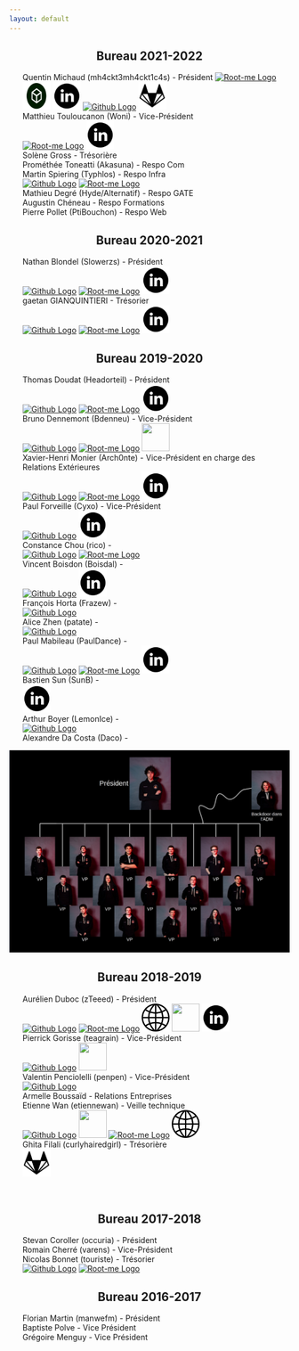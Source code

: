 ```yaml
---
layout: default
---
```


<!-- 2021 2022 -->
<article>
	<h2 align="center">Bureau 2021-2022</h2>
	<ul style="list-style-type:none">
		<li>
			Quentin Michaud (mh4ckt3mh4ckt1c4s) - Président
			<a href="https://www.root-me.org/mh4ckt3mh4ckt1c4s" target="\_blank"><img width="50" height="50" src="https://www.root-me.org/IMG/siteon0.svg" alt="Root-me Logo" /></a>
			<a href="https://app.hackthebox.com/profile/436328" target="\_blank"><img width="50" height="50" src="/assets/images/team/htb.png" alt="HackTheBox Logo" /></a>
			<a href="https://www.linkedin.com/in/quentmichaud" target="\_blank"><img width="50" height="50" src="/assets/images/linkedin_circle_black-512.png" alt="LinkedIn Logo" /></a>
			<a href="https://github.com/mh4ckt3mh4ckt1c4s" target="\_blank"><img width="50" height="50" src="/assets/images/team/github.png" alt="Github Logo" /></a>
			<a href="https://gitlab.com/mh4ckt3mh4ckt1c4s" target="\_blank"><img width="50" height="50" src="/assets/images/team/gitlab-filled.png" alt="Gitlab Logo" /></a>
		</li>
		<li>
			Matthieu Touloucanon (Woni) - Vice-Président <br />
			<a href="https://www.root-me.org/Woni" target="\_blank"><img width="50" height="50" src="https://www.root-me.org/IMG/siteon0.svg" alt="Root-me Logo" /></a>
			<a href="https://www.linkedin.com/in/matthieu-touloucanon/" target="\_blank"><img width="50" height="50" src="/assets/images/linkedin_circle_black-512.png" alt="LinkedIn Logo" /></a>
		</li>
		<li>
			Solène Gross - Trésorière
		</li>
		<li>
			Prométhée Toneatti (Akasuna) - Respo Com
		</li>
		<li>
			Martin Spiering (Typhlos) - Respo Infra <br />
			<a href="https://github.com/Typhlos" target="\_blank"><img width="50" height="50" src="/assets/images/team/github.png" alt="Github Logo" /></a>
			<a href="https://www.root-me.org/Typhlos" target="\_blank"><img width="50" height="50" src="https://www.root-me.org/IMG/siteon0.svg" alt="Root-me Logo" /></a>
		</li>
		<li>
			Mathieu Degré (Hyde/Alternatif) - Respo GATE
		</li>
		<li>
			Augustin Chéneau - Respo Formations
		</li>
		<li>
			Pierre Pollet (PtiBouchon) - Respo Web
		</li>
	</ul>
</article>

<!-- 2020 2021 -->
<article>
	<h2 align="center">Bureau 2020-2021</h2>
	<ul style="list-style-type:none">
		<li>
			Nathan Blondel (Slowerzs) - Président<br />
			<a href="https://github.com/Slowerzs" target="\_blank"><img width="50" height="50" src="/assets/images/team/github.png" alt="Github Logo" /></a>
			<a href="https://www.root-me.org/Slowerzs" target="\_blank"><img width="50" height="50" src="https://www.root-me.org/IMG/siteon0.svg" alt="Root-me Logo" /></a>
			<a href="https://www.linkedin.com/in/nathan-blondel-b009271b3/" target="\_blank"><img width="50" height="50" src="/assets/images/linkedin_circle_black-512.png" alt="LinkedIn Logo" /></a>
		</li>
		<li>
			gaetan GIANQUINTIERI - Trésorier<br />
			<a href="https://github.com/Lexios4" target="_blank"><img width="50" height="50" src="/assets/images/team/github.png" alt="Github Logo" /></a>
			<a href="https://www.root-me.org/lexios4?lang=fr" target="_blank"><img width="50" height="50" src="https://www.root-me.org/IMG/siteon0.svg" alt="Root-me Logo" /></a>
			<a href="https://www.linkedin.com/in/ga%C3%A9tan-gianquintieri-44a229184/" target="_blank"><img width="50" height="50" src="/assets/images/linkedin_circle_black-512.png" alt="LinkedIn Logo" /></a>
    	</li>
	</ul>
</article>

<!-- 2019 2020 -->
<article>
	<h2 align="center">Bureau 2019-2020</h2>
	<ul style="list-style-type:none;">
	  	<li>
			Thomas Doudat (Headorteil) - Président<br />
			<a href="https://github.com/Headorteil" target="\_blank"><img width="50" height="50" src="/assets/images/team/github.png" alt="Github Logo" /></a>
			<a href="https://www.root-me.org/Headorteil" target="\_blank"><img width="50" height="50" src="https://www.root-me.org/IMG/siteon0.svg" alt="Root-me Logo" /></a>
			<a href="https://www.linkedin.com/in/thomas-doudat-290840175/" target="\_blank"><img width="50" height="50" src="/assets/images/linkedin_circle_black-512.png" alt="LinkedIn Logo" /></a>
		</li>
	  	<li>
			Bruno Dennemont (Bdenneu) - Vice-Président<br />
			<a href="https://github.com/Bdenneu/" target="\_blank"><img width="50" height="50" src="/assets/images/team/github.png" alt="Github Logo" /></a>
			<a href="https://www.root-me.org/Bdenneu" target="\_blank"><img width="50" height="50" src="https://www.root-me.org/IMG/siteon0.svg" alt="Root-me Logo" /></a>
			<a href="https://twitter.com/Bdenneu"><img width="50" height="50" src="/assets/images/team/twitter.png"></a>
		</li>
	  	<li>
			Xavier-Henri Monier (Arch0nte) - Vice-Président en charge des Relations Extérieures <br />
			<a href="https://github.com/Arch0nte/" target="\_blank"><img width="50" height="50" src="/assets/images/team/github.png" alt="Github Logo" /></a>
			<a href="https://www.root-me.org/Archonte-331257" target="\_blank"><img width="50" height="50" src="https://www.root-me.org/IMG/siteon0.svg" alt="Root-me Logo" /></a>
			<a href="https://fr.linkedin.com/in/xavier-henri-monier-407b15182" target="\_blank"><img width="50" height="50" src="/assets/images/linkedin_circle_black-512.png" alt="LinkedIn Logo" /></a>
	 	</li>
	 	<li>
			Paul Forveille (Cyxo) - Vice-Président<br />
			<a href="https://github.com/Cyxo" target="\_blank"><img width="50" height="50" src="/assets/images/team/github.png" alt="Github Logo" /></a>
			<a href="https://fr.linkedin.com/in/paul-forveille" target="\_blank"><img width="50" height="50" src="/assets/images/linkedin_circle_black-512.png" alt="LinkedIn Logo" /></a>
		</li>
		<li>
			Constance Chou (rico) -  <br />
			<a href="https://github.com/Constance753" target="\_blank"><img width="50" height="50" src="/assets/images/team/github.png" alt="Github Logo" /></a>
			<a href="https://www.root-me.org/rico-236021" target="\_blank"><img width="50" height="50" src="https://www.root-me.org/IMG/siteon0.svg" alt="Root-me Logo" /></a>
		</li>
	 	<li>
			Vincent Boisdon (Boisdal) -  <br />
			<a href="https://github.com/boisdal" target="\_blank"><img width="50" height="50" src="/assets/images/team/github.png" alt="Github Logo" /></a>
			<a href="https://fr.linkedin.com/in/vincent-boisdon-338123177" target="\_blank"><img width="50" height="50" src="/assets/images/linkedin_circle_black-512.png" alt="LinkedIn Logo" /></a>
	 	</li>
	 	<li>
			François Horta (Frazew) -  <br />
			<a href="https://github.com/Frazew" target="\_blank"><img width="50" height="50" src="/assets/images/team/github.png" alt="Github Logo" /></a>
	 	</li>
	 	<li>
			Alice Zhen (patate) -  <br />
			<a href="https://github.com/lishizalice" target="\_blank"><img width="50" height="50" src="/assets/images/team/github.png" alt="Github Logo" /></a>
	 	</li>
	 	<li>
			Paul Mabileau (PaulDance) -  <br />
			<a href="https://github.com/PositivePaulo" target="\_blank"><img width="50" height="50" src="/assets/images/team/github.png" alt="Github Logo" /></a>
			<a href="https://www.root-me.org/PaulDance" target="\_blank"><img width="50" height="50" src="https://www.root-me.org/IMG/siteon0.svg" alt="Root-me Logo" /></a>
			<a href="https://www.linkedin.com/in/paul-mabileau-b70ab3178/" target="\_blank"><img width="50" height="50" src="/assets/images/linkedin_circle_black-512.png" alt="LinkedIn Logo" /></a>
		</li>
	 	<li>
			Bastien Sun (SunB) -  <br />
			<a href="https://fr.linkedin.com/in/bastien-sun" target="\_blank"><img width="50" height="50" src="/assets/images/linkedin_circle_black-512.png" alt="LinkedIn Logo" /></a>
		</li>
		<li>
			Arthur Boyer (LemonIce) -  <br />
			<a href="https://github.com/LemonIceStuff" target="\_blank"><img width="50" height="50" src="/assets/images/team/github.png" alt="Github Logo" /></a>
		</li>
		<li>
	    	Alexandre Da Costa (Daco) -  <br />
		</li>
	</ul>
	<img src="/assets/images/team/pic11.jpg" alt="" />
</article>

<!-- 2018 2019 -->
<article>
	<h2 align="center">Bureau 2018-2019</h2>
	<ul style="list-style-type:none">
		<li>
			Aurélien Duboc (zTeeed) - Président<br />
			<a href="https://github.com/zteeed/" target="\_blank"><img width="50" height="50" src="/assets/images/team/github.png" alt="Github Logo" /></a>
			<a href="https://www.root-me.org/zTeeed-115405" target="\_blank"><img width="50" height="50" src="https://www.root-me.org/IMG/siteon0.svg" alt="Root-me Logo" /></a>
			<a href="https://www.duboc.xyz" target="\_blank"><img width="50" height="50" src="/assets/images/team/www.png" alt="Website Logo" /></a>
			<a href="https://twitter.com/zTeeed_"><img width="50" height="50" src="/assets/images/team/twitter.png"></a>
			<a href="https://www.linkedin.com/in/aurelien-duboc/" target="\_blank"><img width="50" height="50" src="/assets/images/linkedin_circle_black-512.png" alt="LinkedIn Logo" /></a>
		</li>
		<li>
			Pierrick Gorisse (teagrain) - Vice-Président<br />
			<a href="https://github.com/teagrain/" target="\_blank"><img width="50" height="50" src="/assets/images/team/github.png" alt="Github Logo" /></a>
			<a href="https://twitter.com/Pierrick_go"><img width="50" height="50" src="/assets/images/team/twitter.png"></a>
		</li>
	  	<li>
			Valentin Penciolelli (penpen) - Vice-Président<br />
			<a href="https://github.com/penciole" target="\_blank"><img width="50" height="50" src="/assets/images/team/github.png" alt="Github Logo" /></a>
		</li>
	  	<li>
			Armelle Boussaïd - Relations Entreprises<br />
	  	</li>
	  	<li>
			Etienne Wan (etiennewan) - Veille technique<br />
			<a href="https://github.com/etiennewan/" target="\_blank"><img width="50" height="50" src="/assets/images/team/github.png" alt="Github Logo" /></a>
			<a href="https://twitter.com/etiennewan"><img width="50" height="50" src="/assets/images/team/twitter.png"></a>
			<a href="https://www.root-me.org/etiennewan" target="\_blank"><img width="50" height="50" src="https://www.root-me.org/IMG/siteon0.svg" alt="Root-me Logo" /></a>
			<a href="https://janitor.technology" target="\_blank"><img width="50" height="50" src="/assets/images/team/www.png" alt="https://janitor.technology" /></a>
		</li>
		<li>
			Ghita Filali (curlyhairedgirl) - Trésorière<br />
			<a href="https://gitlab.com/ghitafilali/" target="\_blank"><img width="50" height="50" src="/assets/images/team/gitlab-filled.png" alt="Gitlab Logo" /></a>
		</li>
	</ul>
	<img src="/assets/images/team/pic05.jpg.bak" alt="" />
</article>

<!-- 2017 2018 -->
<article>
	<h2 align="center">Bureau 2017-2018</h2>
	<ul style="list-style-type:none">
		<li>
			Stevan Coroller (occuria) - Président<br />
			<!--
			<a href="https://www.root-me.org/occuria" target="\_blank"><img width="50" height="50" src="https://www.root-me.org/IMG/siteon0.svg" alt="Root-me Logo" /></a>
			-->
		</li>
		<li>
			Romain Cherré (varens) - Vice-Président<br />
			<!--
			<a href="https://www.root-me.org/varens" target="\_blank"><img width="50" height="50" src="https://www.root-me.org/IMG/siteon0.svg" alt="Root-me Logo" /></a>
			-->
		</li>
	  	<li>
			Nicolas Bonnet (touriste) - Trésorier<br />
			<a href="https://github.com/bonnetn/" target="\_blank"><img width="50" height="50" src="/assets/images/team/github.png" alt="Github Logo" /></a>
			<a href="https://www.root-me.org/MtBtDjM-DH7A-Kv" target="\_blank"><img width="50" height="50" src="https://www.root-me.org/IMG/siteon0.svg" alt="Root-me Logo" /></a>
	  	</li>
	</ul>
</article>

<!-- 2016 2017 -->
<article>
	<h2 align="center">Bureau 2016-2017</h2>
	<ul style="list-style-type:none">
		<li>
	    	Florian Martin (manwefm) - Président<br />
		</li>
		<li>
	    	Baptiste Polve - Vice Président<br />
		</li>
		<li>
	    	Grégoire Menguy - Vice Président<br />
		</li>
	</ul>
</article>
